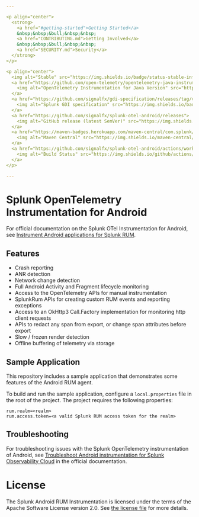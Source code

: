 ```yaml
---

<p align="center">
  <strong>
    <a href="#getting-started">Getting Started</a>
    &nbsp;&nbsp;&bull;&nbsp;&nbsp;
    <a href="CONTRIBUTING.md">Getting Involved</a>
    &nbsp;&nbsp;&bull;&nbsp;&nbsp;
    <a href="SECURITY.md">Security</a>
  </strong>
</p>

<p align="center">
  <img alt="Stable" src="https://img.shields.io/badge/status-stable-informational?style=for-the-badge">
  <a href="https://github.com/open-telemetry/opentelemetry-java-instrumentation/releases/tag/v1.33.4">
    <img alt="OpenTelemetry Instrumentation for Java Version" src="https://img.shields.io/badge/otel-1.32.1-blueviolet?style=for-the-badge">
  </a>
  <a href="https://github.com/signalfx/gdi-specification/releases/tag/v1.4.0">
    <img alt="Splunk GDI specification" src="https://img.shields.io/badge/GDI-1.4.0-blueviolet?style=for-the-badge">
  </a>
  <a href="https://github.com/signalfx/splunk-otel-android/releases">
    <img alt="GitHub release (latest SemVer)" src="https://img.shields.io/github/v/release/signalfx/splunk-otel-android?include_prereleases&style=for-the-badge">
  </a>
  <a href="https://maven-badges.herokuapp.com/maven-central/com.splunk/splunk-otel-android">
    <img alt="Maven Central" src="https://img.shields.io/maven-central/v/com.splunk/splunk-otel-android?style=for-the-badge">
  </a>
  <a href="https://github.com/signalfx/splunk-otel-android/actions/workflows/main.yaml">
    <img alt="Build Status" src="https://img.shields.io/github/actions/workflow/status/signalfx/splunk-otel-android/main.yaml?branch=main&style=for-the-badge">
  </a>
</p>

---
```


# Splunk OpenTelemetry Instrumentation for Android

For official documentation on the Splunk OTel Instrumentation for Android, see [Instrument Android applications for Splunk RUM](https://docs.splunk.com/observability/en/gdi/get-data-in/rum/android/get-android-data-in.html).

## Features

* Crash reporting
* ANR detection
* Network change detection
* Full Android Activity and Fragment lifecycle monitoring
* Access to the OpenTelemetry APIs for manual instrumentation
* SplunkRum APIs for creating custom RUM events and reporting exceptions
* Access to an OkHttp3 Call.Factory implementation for monitoring http client requests
* APIs to redact any span from export, or change span attributes before export
* Slow / frozen render detection
* Offline buffering of telemetry via storage

## Sample Application

This repository includes a sample application that demonstrates some features of the Android RUM agent.

To build and run the sample application, configure a `local.properties` file in the root of the project. The project requires the following properties:

```properties
rum.realm=<realm>
rum.access.token=<a valid Splunk RUM access token for the realm>
```

## Troubleshooting

For troubleshooting issues with the Splunk OpenTelemetry instrumentation of Android, see
[Troubleshoot Android instrumentation for Splunk Observability Cloud](https://docs.splunk.com/observability/en/gdi/get-data-in/rum/android/troubleshooting.html)
in the official documentation.

# License

The Splunk Android RUM Instrumentation is licensed under the terms of the Apache Software License
version 2.0. See [the license file](./LICENSE) for more details.
